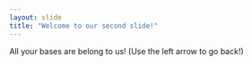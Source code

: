 ```yaml
---
layout: slide
title: "Welcome to our second slide!"
---
```

All your bases are belong to us!
(Use the left arrow to go back!)
